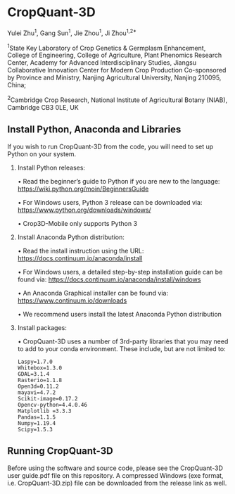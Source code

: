 # CropQuant-3D

Yulei Zhu<sup>1</sup>, Gang Sun<sup>1</sup>, Jie Zhou<sup>1</sup>, Ji Zhou<sup>1,2*</sup>

<sup>1</sup>State Key Laboratory of Crop Genetics & Germplasm Enhancement, College of Engineering, College of Agriculture, Plant Phenomics Research Center, Academy for Advanced Interdisciplinary Studies, Jiangsu Collaborative Innovation Center for Modern Crop Production Co-sponsored by Province and Ministry, Nanjing Agricultural University, Nanjing 210095, China;

<sup>2</sup>Cambridge Crop Research, National Institute of Agricultural Botany (NIAB), Cambridge CB3 0LE, UK

## Install Python, Anaconda and Libraries
If you wish to run CropQuant-3D from the code, you will need to set up Python on your system. 

1. Install Python releases:
   
   •	Read the beginner’s guide to Python if you are new to the language: 
   https://wiki.python.org/moin/BeginnersGuide
   
   •	For Windows users, Python 3 release can be downloaded via: 
   https://www.python.org/downloads/windows/
   
   •	Crop3D-Mobile only supports Python 3

2. Install Anaconda Python distribution:
   
   •	Read the install instruction using the URL: https://docs.continuum.io/anaconda/install
   
   •	For Windows users, a detailed step-by-step installation guide can be found via: 
   https://docs.continuum.io/anaconda/install/windows 
   
   •	An Anaconda Graphical installer can be found via: 
   https://www.continuum.io/downloads

   •	We recommend users install the latest Anaconda Python distribution

3. Install packages:

   • CropQuant-3D uses a number of 3rd-party libraries that you may need to add to your conda environment.
   These include, but are not limited to:
   
       Laspy=1.7.0
       Whitebox=1.3.0
       GDAL=3.1.4
       Rasterio=1.1.8
       Open3d=0.11.2
       mayavi=4.7.2
       Scikit-image=0.17.2
       Opencv-python=4.4.0.46
       Matplotlib =3.3.3
       Pandas=1.1.5
       Numpy=1.19.4
       Scipy=1.5.3
   
## Running CropQuant-3D

Before using the software and source code, please see the CropQuant-3D user guide.pdf file on this repository. A compressed Windows (exe format, i.e. CropQuant-3D.zip) file can be downloaded from the release link as well.
